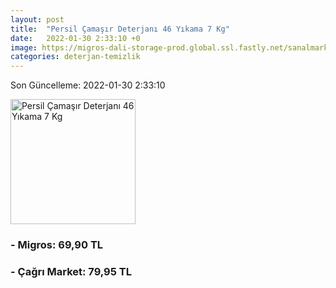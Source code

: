 ```yaml
---
layout: post
title:  "Persil Çamaşır Deterjanı 46 Yıkama 7 Kg"
date:   2022-01-30 2:33:10 +0
image: https://migros-dali-storage-prod.global.ssl.fastly.net/sanalmarket/product/30121523/30121523-431025-1650x1650.jpg
categories: deterjan-temizlik
---
```


Son Güncelleme: 2022-01-30 2:33:10

<img src="https://migros-dali-storage-prod.global.ssl.fastly.net/sanalmarket/product/30121523/30121523-431025-1650x1650.jpg" width="200" alt="Persil Çamaşır Deterjanı 46 Yıkama 7 Kg" />


### - Migros: 69,90 TL

### - Çağrı Market: 79,95 TL

